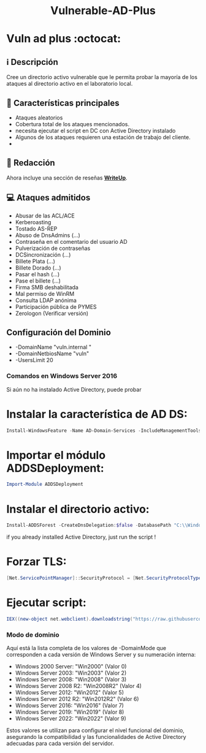  <h1 align="center">
  Vulnerable-AD-Plus
  <br>
</h1>

# Vuln ad plus :octocat:

## :information_source: Descripción
Cree un directorio activo vulnerable que le permita probar la mayoría de los ataques al directorio activo en el laboratorio local.

## :star2: Características principales

- Ataques aleatorios
- Cobertura total de los ataques mencionados.
- necesita ejecutar el script en DC con Active Directory instalado 
- Algunos de los ataques requieren una estación de trabajo del cliente.
- 
## :bookmark_tabs: Redacción

Ahora incluye una sección de reseñas [**WriteUp**](WriteUp).

## :computer: Ataques admitidos

- Abusar de las ACL/ACE
- Kerberoasting
- Tostado AS-REP
- Abuso de DnsAdmins (...)
- Contraseña en el comentario del usuario AD
- Pulverización de contraseñas
- DCSincronización (...)
- Billete Plata (...)
- Billete Dorado (...)
- Pasar el hash (...)
- Pase el billete (...)
- Firma SMB deshabilitada
- Mal permiso de WinRM
- Consulta LDAP anónima
- Participación pública de PYMES
- Zerologon (Verificar versión)

## Configuración del Dominio

- -DomainName "vuln.internal "
- -DomainNetbiosName "vuln"
- -UsersLimit 20

### Comandos en Windows Server 2016 

Si aún no ha instalado Active Directory, puede probar

# Instalar la característica de AD DS: 
```powershell
Install-WindowsFeature -Name AD-Domain-Services -IncludeManagementTools
```

# Importar el módulo ADDSDeployment:
```powershell
Import-Module ADDSDeployment
```

# Instalar el directorio activo:
```powershell
Install-ADDSForest -CreateDnsDelegation:$false -DatabasePath "C:\\Windows\\NTDS" -DomainMode "7" -DomainName "vuln.internal " -DomainNetbiosName "vuln" -ForestMode "7" -InstallDns:$true -LogPath "C:\\Windows\\NTDS" -NoRebootOnCompletion:$false -SysvolPath "C:\\Windows\\SYSVOL" -Force:$true
```

if you already installed Active Directory, just run the script !

# Forzar TLS:
```powershell
[Net.ServicePointManager]::SecurityProtocol = [Net.SecurityProtocolType]::Tls12
```

# Ejecutar script:
```powershell
IEX((new-object net.webclient).downloadstring("https://raw.githubusercontent.com/kvlx-alt/vulnerable-AD-plus/master/vulnadplus.ps1")); Invoke-VulnAD -UsersLimit 20 -DomainName "vuln.internal "
```

### Modo de dominio

Aquí está la lista completa de los valores de -DomainMode que corresponden a cada versión de Windows Server y su numeración interna:

- Windows 2000 Server: "Win2000" (Valor 0)
- Windows Server 2003: "Win2003" (Valor 2)
- Windows Server 2008: "Win2008" (Valor 3)
- Windows Server 2008 R2: "Win2008R2" (Valor 4)
- Windows Server 2012: "Win2012" (Valor 5)
- Windows Server 2012 R2: "Win2012R2" (Valor 6)
- Windows Server 2016: "Win2016" (Valor 7)
- Windows Server 2019: "Win2019" (Valor 8)
- Windows Server 2022: "Win2022" (Valor 9)

Estos valores se utilizan para configurar el nivel funcional del dominio, asegurando la compatibilidad y las funcionalidades de Active Directory adecuadas para cada versión del servidor.
